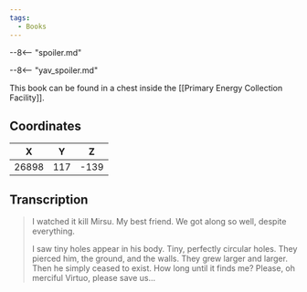```yaml
---
tags:
  - Books
---
```


--8<-- "spoiler.md"

--8<-- "yav_spoiler.md"

This book can be found in a chest inside the [[Primary Energy Collection Facility]].

## Coordinates
| **X** | **Y** | **Z** |
| :---: | :---: | :---: |
| 26898 |  117  | -139  |

## Transcription
> I watched it kill Mirsu. My best friend. We got along so well, despite everything.
>
> I saw tiny holes appear in his body. Tiny, perfectly circular holes. They pierced him, the ground, and the walls. They grew larger and larger. Then he simply ceased to exist. How long until it finds me? Please, oh merciful Virtuo, please save us...



